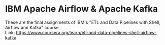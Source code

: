 # IBM Apache Airflow & Apache Kafka
These are the final assignments of IBM's "ETL and Data Pipelines with Shell, Airflow and Kafka" course.  
Link: https://www.coursera.org/learn/etl-and-data-pipelines-shell-airflow-kafka
